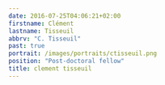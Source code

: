 ```yaml
---
date: 2016-07-25T04:06:21+02:00
firstname: Clément
lastname: Tisseuil
abbrv: "C. Tisseuil"
past: true
portrait: /images/portraits/ctisseuil.png
position: "Post-doctoral fellow"
title: clement tisseuil
---
```


